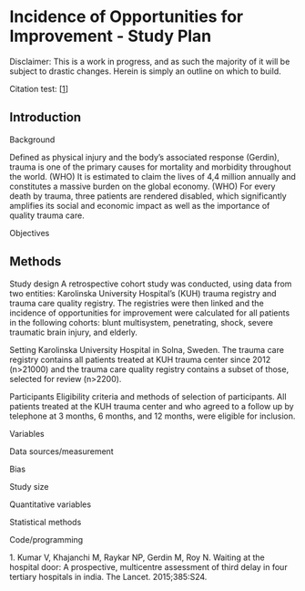 Incidence of Opportunities for Improvement - Study Plan
================

Disclaimer: This is a work in progress, and as such the majority of it
will be subject to drastic changes. Herein is simply an outline on which
to build.

Citation test: \[[1](#ref-Hi)\]

## Introduction

Background

Defined as physical injury and the body’s associated response (Gerdin),
trauma is one of the primary causes for mortality and morbidity
throughout the world. (WHO) It is estimated to claim the lives of 4,4
million annually and constitutes a massive burden on the global economy.
(WHO) For every death by trauma, three patients are rendered disabled,
which significantly amplifies its social and economic impact as well as
the importance of quality trauma care.

Objectives

## Methods

Study design A retrospective cohort study was conducted, using data from
two entities: Karolinska University Hospital’s (KUH) trauma registry and
trauma care quality registry. The registries were then linked and the
incidence of opportunities for improvement were calculated for all
patients in the following cohorts: blunt multisystem, penetrating,
shock, severe traumatic brain injury, and elderly.

Setting Karolinska University Hospital in Solna, Sweden. The trauma care
registry contains all patients treated at KUH trauma center since 2012
(n>21000) and the trauma care quality registry contains a subset of
those, selected for review (n>2200).

Participants Eligibility criteria and methods of selection of
participants. All patients treated at the KUH trauma center and who
agreed to a follow up by telephone at 3 months, 6 months, and 12 months,
were eligible for inclusion.

Variables

Data sources/measurement

Bias

Study size

Quantitative variables

Statistical methods

Code/programming

<div id="refs" class="references csl-bib-body">

<div id="ref-Hi" class="csl-entry">

1\. Kumar V, Khajanchi M, Raykar NP, Gerdin M, Roy N. Waiting at the
hospital door: A prospective, multicentre assessment of third delay in
four tertiary hospitals in india. The Lancet. 2015;385:S24.

</div>

</div>

